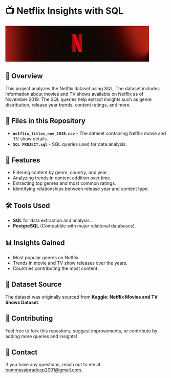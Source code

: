 # 📺 Netflix Insights with SQL 
![Netflix Project Banner](https://github.com/saipradeep16/Netflix_Project_SQL/blob/main/netflix%20logo.jpg)
## 📌 Overview  
This project analyzes the Netflix dataset using SQL. The dataset includes information about movies and TV shows available on Netflix as of November 2019. The SQL queries help extract insights such as genre distribution, release year trends, content ratings, and more.  

## 📂 Files in this Repository  
- **`netflix_titles_nov_2019.csv`** - The dataset containing Netflix movie and TV show details.  
- **`SQL PROJECT.sql`** - SQL queries used for data analysis.  

## 🚀 Features  
- Filtering content by genre, country, and year.  
- Analyzing trends in content addition over time.  
- Extracting top genres and most common ratings.  
- Identifying relationships between release year and content type.  

## 🛠 Tools Used  
- **SQL** for data extraction and analysis.  
- **PostgreSQL** (Compatible with major relational databases).  

## 📊 Insights Gained  
- Most popular genres on Netflix.  
- Trends in movie and TV show releases over the years.  
- Countries contributing the most content.  

## 📜 Dataset Source  
The dataset was originally sourced from **Kaggle: Netflix Movies and TV Shows Dataset**.  

## 🤝 Contributing  
Feel free to fork this repository, suggest improvements, or contribute by adding more queries and insights!  

## 📧 Contact  
If you have any questions, reach out to me at bommasaipradeep2001@gmail.com.  
